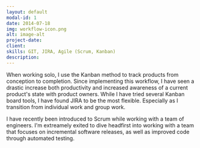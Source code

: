 ```yaml
---
layout: default
modal-id: 1
date: 2014-07-18
img: workflow-icon.png
alt: image-alt
project-date: 
client: 
skills: GIT, JIRA, Agile (Scrum, Kanban)
description: 
---
```


When working solo, I use the Kanban method to track products from conception to completion. Since implementing this workflow, I have seen a drastic increase both productivity and increased awareness of a current product's state with product owners. While I have tried several Kanban board tools, I have found JIRA to be the most flexible. Especially as I transition from individual work and group work.

I have recently been introduced to Scrum while working with a team of engineers. I'm extreamely exited to dive headfirst into working with a team that focuses on incremental software releases, as well as improved code through automated testing.
